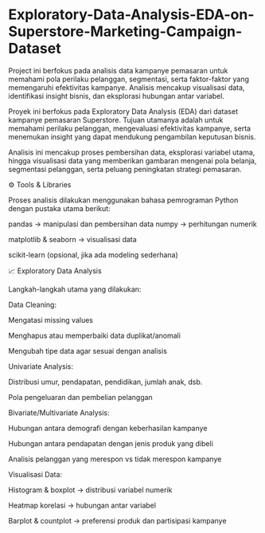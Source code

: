 # Exploratory-Data-Analysis-EDA-on-Superstore-Marketing-Campaign-Dataset
Project ini berfokus pada analisis data kampanye pemasaran untuk memahami pola perilaku pelanggan, segmentasi, serta faktor-faktor yang memengaruhi efektivitas kampanye. Analisis mencakup visualisasi data, identifikasi insight bisnis, dan eksplorasi hubungan antar variabel.

Proyek ini berfokus pada Exploratory Data Analysis (EDA) dari dataset kampanye pemasaran Superstore. Tujuan utamanya adalah untuk memahami perilaku pelanggan, mengevaluasi efektivitas kampanye, serta menemukan insight yang dapat mendukung pengambilan keputusan bisnis.

Analisis ini mencakup proses pembersihan data, eksplorasi variabel utama, hingga visualisasi data yang memberikan gambaran mengenai pola belanja, segmentasi pelanggan, serta peluang peningkatan strategi pemasaran.

⚙️ Tools & Libraries

Proses analisis dilakukan menggunakan bahasa pemrograman Python dengan pustaka utama berikut:

pandas → manipulasi dan pembersihan data
numpy → perhitungan numerik

matplotlib & seaborn → visualisasi data

scikit-learn (opsional, jika ada modeling sederhana)

📈 Exploratory Data Analysis

Langkah-langkah utama yang dilakukan:

Data Cleaning:

Mengatasi missing values

Menghapus atau memperbaiki data duplikat/anomali

Mengubah tipe data agar sesuai dengan analisis

Univariate Analysis:

Distribusi umur, pendapatan, pendidikan, jumlah anak, dsb.

Pola pengeluaran dan pembelian pelanggan

Bivariate/Multivariate Analysis:

Hubungan antara demografi dengan keberhasilan kampanye

Hubungan antara pendapatan dengan jenis produk yang dibeli

Analisis pelanggan yang merespon vs tidak merespon kampanye

Visualisasi Data:

Histogram & boxplot → distribusi variabel numerik

Heatmap korelasi → hubungan antar variabel

Barplot & countplot → preferensi produk dan partisipasi kampanye
